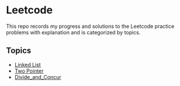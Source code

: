 # Leetcode
This repo records my progress and solutions to the Leetcode practice problems with explanation and is categorized by topics.

## Topics
- [Linked List](./Linked_List/)
- [Two Pointer](./Two_Pointer/)
- [Divide_and_Concur](./Divide_and_Concur/)

